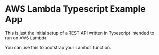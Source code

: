 # AWS Lambda Typescript Example App

This is just the initial setup of a REST API written in Typescript intended to
run on AWS Lambda.

You can use this to bootstrap your Lambda function.
